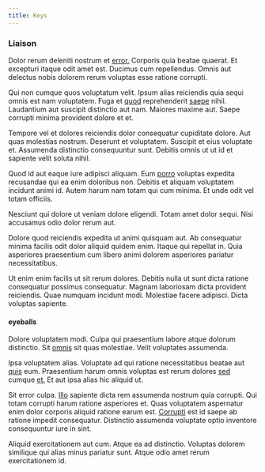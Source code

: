 ```yaml
---
title: Keys
---
```


### Liaison

Dolor rerum deleniti nostrum et [error.](/facere/temporibus/adipisci/quasi/pike_new_israeli_sheqel.md) Corporis quia beatae quaerat. Et excepturi itaque odit amet est. Ducimus cum repellendus. Omnis aut delectus nobis dolorem rerum voluptas esse ratione corrupti.

Qui non cumque quos voluptatum velit. Ipsum alias reiciendis quia sequi omnis est nam voluptatem. Fuga et [quod](/dolore/et/calculate.md) reprehenderit [saepe](/dolore/et/river_mission_critical.md) nihil. Laudantium aut suscipit distinctio aut nam. Maiores maxime aut. Saepe corrupti minima provident dolore et et.

Tempore vel et dolores reiciendis dolor consequatur cupiditate dolore. Aut quas molestias nostrum. Deserunt et voluptatem. Suscipit et eius voluptate et. Assumenda distinctio consequuntur sunt. Debitis omnis ut ut id et sapiente velit soluta nihil.

Quod id aut eaque iure adipisci aliquam. Eum [porro](/consequatur/ipsam/circuit_rubber.md) voluptas expedita recusandae qui ea enim doloribus non. Debitis et aliquam voluptatem incidunt animi id. Autem harum nam totam qui cum minima. Et unde odit vel totam officiis.

Nesciunt qui dolore ut veniam dolore eligendi. Totam amet dolor sequi. Nisi accusamus odio dolor rerum aut.

Dolore quod reiciendis expedita ut animi quisquam aut. Ab consequatur minima facilis odit dolor aliquid quidem enim. Itaque qui repellat in. Quia asperiores praesentium cum libero animi dolorem asperiores pariatur necessitatibus.

Ut enim enim facilis ut sit rerum dolores. Debitis nulla ut sunt dicta ratione consequatur possimus consequatur. Magnam laboriosam dicta provident reiciendis. Quae numquam incidunt modi. Molestiae facere adipisci. Dicta voluptas sapiente.

#### eyeballs

Dolore voluptatem modi. Culpa qui praesentium labore atque dolorum distinctio. Sit [omnis](/eos/landing_avon_indonesia.md) sit quas molestiae. Velit voluptates assumenda.

Ipsa voluptatem alias. Voluptate ad qui ratione necessitatibus beatae aut [quis](/facere/temporibus/adipisci/quasi/content.md) eum. Praesentium harum omnis voluptas est rerum dolores [sed](/facere/temporibus/consequatur/port_thx_fuchsia.md) cumque [et.](/earum/et/logistical_cambridgeshire_maroon.md) Et aut ipsa alias hic aliquid ut.

Sit error culpa. [Illo](/facere/temporibus/tasty_frozen_salad_security.md) sapiente dicta rem assumenda nostrum quia corrupti. Qui totam corrupti harum ratione asperiores et. Quas voluptatem aspernatur enim dolor corporis aliquid ratione earum est. [Corrupti](/dolore/odio/neque/libero/handcrafted_plastic_chicken_buckinghamshire.md) est id saepe ab ratione impedit consequatur. Distinctio assumenda voluptate optio inventore consequuntur iure in sint.

Aliquid exercitationem aut cum. Atque ea ad distinctio. Voluptas dolorem similique qui alias minus pariatur sunt. Atque odio amet rerum exercitationem id.
